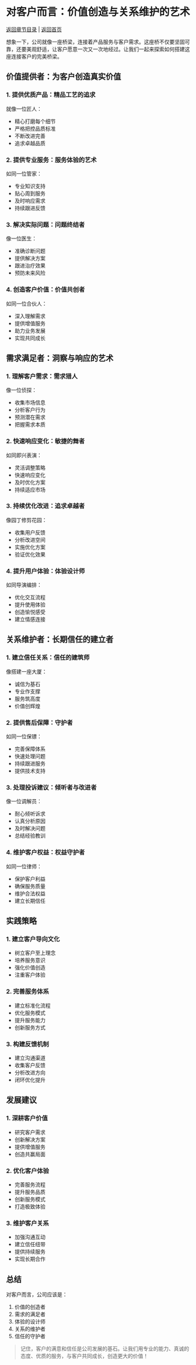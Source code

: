# 对客户而言：价值创造与关系维护的艺术

[返回章节目录](./index.md) | [返回首页](../README.md)

想象一下，公司就像一座桥梁，连接着产品服务与客户需求。这座桥不仅要坚固可靠，还要美观舒适，让客户愿意一次又一次地经过。让我们一起来探索如何搭建这座连接客户的完美桥梁。

## 价值提供者：为客户创造真实价值

### 1. 提供优质产品：精品工艺的追求

就像一位匠人：
- 精心打磨每个细节
- 严格把控品质标准
- 不断改进完善
- 追求卓越品质

### 2. 提供专业服务：服务体验的艺术

如同一位管家：
- 专业知识支持
- 贴心周到服务
- 及时响应需求
- 持续跟进反馈

### 3. 解决实际问题：问题终结者

像一位医生：
- 准确诊断问题
- 提供解决方案
- 跟进治疗效果
- 预防未来风险

### 4. 创造客户价值：价值共创者

如同一位合伙人：
- 深入理解需求
- 提供增值服务
- 助力业务发展
- 实现共同成长

## 需求满足者：洞察与响应的艺术

### 1. 理解客户需求：需求猎人

像一位侦探：
- 收集市场信息
- 分析客户行为
- 预测潜在需求
- 把握需求本质

### 2. 快速响应变化：敏捷的舞者

如同即兴表演：
- 灵活调整策略
- 快速响应变化
- 及时优化方案
- 持续适应市场

### 3. 持续优化改进：追求卓越者

像园丁修剪花园：
- 收集用户反馈
- 分析改进空间
- 实施优化方案
- 验证优化效果

### 4. 提升用户体验：体验设计师

如同导演编排：
- 优化交互流程
- 提升使用体验
- 创造愉悦感受
- 建立情感连接

## 关系维护者：长期信任的建立者

### 1. 建立信任关系：信任的建筑师

像搭建一座大厦：
- 诚信为基石
- 专业作支撑
- 服务筑高度
- 价值创辉煌

### 2. 提供售后保障：守护者

如同一位保镖：
- 完善保障体系
- 快速处理问题
- 持续跟进服务
- 提供技术支持

### 3. 处理投诉建议：倾听者与改进者

像一位调解员：
- 耐心倾听诉求
- 认真分析原因
- 及时解决问题
- 总结经验教训

### 4. 维护客户权益：权益守护者

如同一位律师：
- 保护客户利益
- 确保服务质量
- 维护合法权益
- 建立长期信任

## 实践策略

### 1. 建立客户导向文化

- 树立客户至上理念
- 培养服务意识
- 强化价值创造
- 注重客户体验

### 2. 完善服务体系

- 建立标准化流程
- 优化服务模式
- 提升服务能力
- 创新服务方式

### 3. 构建反馈机制

- 建立沟通渠道
- 收集客户反馈
- 分析改进方向
- 闭环优化提升

## 发展建议

### 1. 深耕客户价值

- 研究客户需求
- 创新解决方案
- 提供增值服务
- 创造共赢局面

### 2. 优化客户体验

- 完善服务流程
- 提升服务品质
- 创新服务模式
- 打造极致体验

### 3. 维护客户关系

- 加强沟通互动
- 建立信任纽带
- 提供持续服务
- 实现长期合作

## 总结

对客户而言，公司应该是：
1. 价值的创造者
2. 需求的满足者
3. 体验的设计师
4. 关系的维护者
5. 信任的守护者

> 记住，客户的满意和信任是公司发展的基石。让我们用专业的能力、真诚的态度、优质的服务，与客户共同成长，创造更大的价值！
